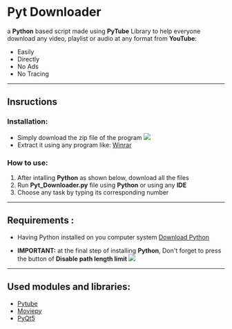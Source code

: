# Pyt Downloader
a **Python** based script made using **PyTube** Library to help everyone download any video, playlist or audio at any format from **YouTube**:

- Easily
- Directly
- No Ads
- No Tracing
---
## Insructions
### Installation:
- Simply download the zip file of the program
![](https://i.imgur.com/WlVz4X0.png)
- Extract it using any program like: [Winrar](https://www.win-rar.com/start.html?&L=0)
### How to use:
1. After intalling **Python** as shown below, download all the files
2. Run **Pyt_Downloader.py** file using **Python**
or using any **IDE**
3. Choose any task by typing its corresponding number
---
## Requirements :
- Having Python installed on you computer system
[Download Python](https://www.python.org/downloads/)

- **IMPORTANT:**
	at the final step of installing **Python**, Don't forget to press the button of **Disable path length limit**
![](https://phoenixnap.com/kb/wp-content/uploads/2023/12/python-installer-setup-successful.png)
---
## Used modules and libraries:
- [Pytube](https://pytube.io/en/latest/)
- [Moviepy](https://pypi.org/project/moviepy/)
- [PyQt5](https://pypi.org/project/PyQt5/#:~:text=PyQt5%20is%20a%20comprehensive%20set,platforms%20including%20iOS%20and%20Android.)
